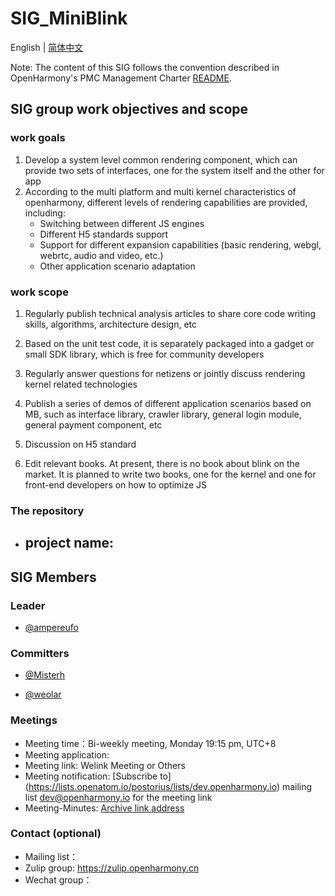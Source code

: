 # SIG_MiniBlink
English | [简体中文](./sig_miniblink_cn.md)

Note: The content of this SIG follows the convention described in OpenHarmony's PMC Management Charter [README](/zh/pmc.md).

## SIG group work objectives and scope

### work goals

1. Develop a system level common rendering component, which can provide two sets of interfaces, one for the system itself and the other for app
2. According to the multi platform and multi kernel characteristics of openharmony, different levels of rendering capabilities are provided, including:
   * Switching between different JS engines
   * Different H5 standards support
   * Support for different expansion capabilities (basic rendering, webgl, webrtc, audio and video, etc.)
   * Other application scenario adaptation

### work scope
1. Regularly publish technical analysis articles to share core code writing skills, algorithms, architecture design, etc

2. Based on the unit test code, it is separately packaged into a gadget or small SDK library, which is free for community developers

3. Regularly answer questions for netizens or jointly discuss rendering kernel related technologies

4. Publish a series of demos of different application scenarios based on MB, such as interface library, crawler library, general login module, general payment component, etc

5. Discussion on H5 standard

6. Edit relevant books. At present, there is no book about blink on the market. It is planned to write two books, one for the kernel and one for front-end developers on how to optimize JS

### The repository
- project name:
  - 


## SIG Members

### Leader
- [@ampereufo](https://gitee.com/ampereufo)

### Committers
- [@Misterh](https://gitee.com/misterh)

- [@weolar](https://gitee.com/weolar)

 ### Meetings
- Meeting time：Bi-weekly meeting, Monday 19:15 pm, UTC+8
- Meeting application: 
- Meeting link: Welink Meeting or Others
- Meeting notification: [Subscribe to] (https://lists.openatom.io/postorius/lists/dev.openharmony.io) mailing list dev@openharmony.io for the meeting link
- Meeting-Minutes: [Archive link address](https://gitee.com/openharmony-sig/sig-content/tree/master/miniblink/meetings)

### Contact (optional)

- Mailing list：
- Zulip group: https://zulip.openharmony.cn
- Wechat group：

